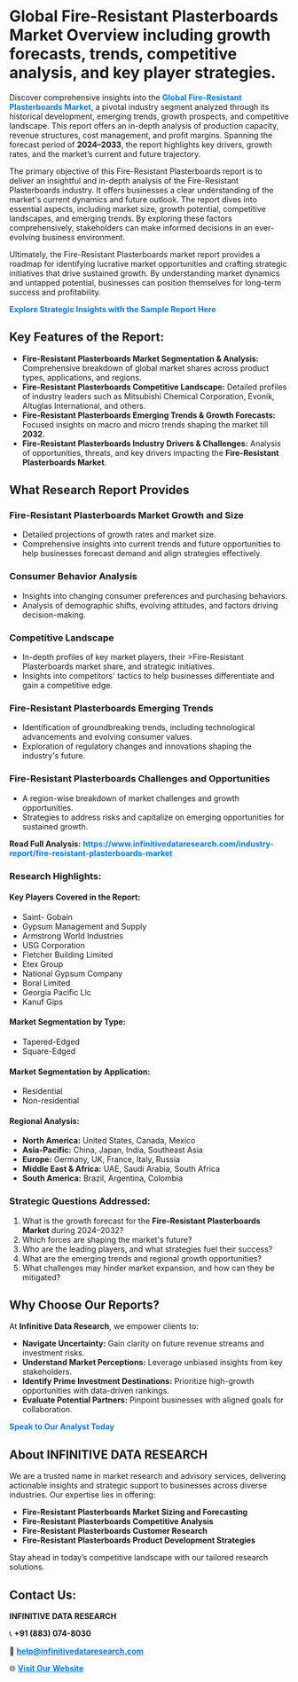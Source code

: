 <h1>Global Fire-Resistant Plasterboards Market Overview including growth forecasts, trends, competitive analysis, and key player strategies.</h1>
<p>
Discover comprehensive insights into the 
<a href="https://www.infinitivedataresearch.com/industry-report/fire-resistant-plasterboards-market" rel="dofollow" style="color: #007BFF; text-decoration: none;"><strong>Global Fire-Resistant Plasterboards Market</strong></a>, a pivotal industry segment analyzed through its historical development, emerging trends, growth prospects, and competitive landscape. This report offers an in-depth analysis of production capacity, revenue structures, cost management, and profit margins. Spanning the forecast period of <strong>2024–2033</strong>, the report highlights key drivers, growth rates, and the market’s current and future trajectory.
</p>
<p>
The primary objective of this Fire-Resistant Plasterboards report is to deliver an insightful and in-depth analysis of the Fire-Resistant Plasterboards industry. It offers businesses a clear understanding of the market's current dynamics and future outlook. The report dives into essential aspects, including market size, growth potential, competitive landscapes, and emerging trends. By exploring these factors comprehensively, stakeholders can make informed decisions in an ever-evolving business environment.
</p>
<p>
Ultimately, the Fire-Resistant Plasterboards market report provides a roadmap for identifying lucrative market opportunities and crafting strategic initiatives that drive sustained growth. By understanding market dynamics and untapped potential, businesses can position themselves for long-term success and profitability.
</p>
<p>
<a href="https://www.infinitivedataresearch.com/request-sample/reportId=105763" style="color: #007BFF; text-decoration: none;"><strong>Explore Strategic Insights with the Sample Report Here</strong></a>
</p>

<h2>Key Features of the Report:</h2>
<ul>
<li><strong>Fire-Resistant Plasterboards Market Segmentation & Analysis:</strong> Comprehensive breakdown of global market shares across product types, applications, and regions.</li>
<li><strong>Fire-Resistant Plasterboards Competitive Landscape:</strong> Detailed profiles of industry leaders such as Mitsubishi Chemical Corporation, Evonik, Altuglas International, and others.</li>
<li><strong>Fire-Resistant Plasterboards Emerging Trends & Growth Forecasts:</strong> Focused insights on macro and micro trends shaping the market till <strong>2032</strong>.</li>
<li><strong>Fire-Resistant Plasterboards Industry Drivers & Challenges:</strong> Analysis of opportunities, threats, and key drivers impacting the <strong>Fire-Resistant Plasterboards Market</strong>.</li>
</ul>

<h2>What Research Report Provides</h2>
<h3>Fire-Resistant Plasterboards Market Growth and Size</h3>
<ul>
<li>Detailed projections of growth rates and market size.</li>
<li>Comprehensive insights into current trends and future opportunities to help businesses forecast demand and align strategies effectively.</li>
</ul>

<h3>Consumer Behavior Analysis</h3>
<ul>
<li>Insights into changing consumer preferences and purchasing behaviors.</li>
<li>Analysis of demographic shifts, evolving attitudes, and factors driving decision-making.</li>
</ul>

<h3>Competitive Landscape</h3>
<ul>
<li>In-depth profiles of key market players, their >Fire-Resistant Plasterboards market share, and strategic initiatives.</li>
<li>Insights into competitors' tactics to help businesses differentiate and gain a competitive edge.</li>
</ul>

<h3>Fire-Resistant Plasterboards Emerging Trends</h3>
<ul>
<li>Identification of groundbreaking trends, including technological advancements and evolving consumer values.</li>
<li>Exploration of regulatory changes and innovations shaping the industry's future.</li>
</ul>

<h3>Fire-Resistant Plasterboards Challenges and Opportunities</h3>
<ul>
<li>A region-wise breakdown of market challenges and growth opportunities.</li>
<li>Strategies to address risks and capitalize on emerging opportunities for sustained growth.</li>
</ul>
<p><strong>Read Full Analysis:</strong> <a href="https://www.infinitivedataresearch.com/industry-report/fire-resistant-plasterboards-market" rel="dofollow" style="color: #007BFF; text-decoration: none;"><strong>https://www.infinitivedataresearch.com/industry-report/fire-resistant-plasterboards-market</strong></a></p>
<h3>Research Highlights:</h3>
<h4>Key Players Covered in the Report:</h4>
<ul><li>Saint- Gobain</li><li>Gypsum Management and Supply</li><li>Armstrong World Industries</li><li>USG Corporation</li><li>Fletcher Building Limited</li><li>Etex Group</li><li>National Gypsum Company</li><li>Boral Limited</li><li>Georgia Pacific Llc</li><li>Kanuf Gips</li></ul>
<h4>Market Segmentation by Type:</h4>
<ul><li>Tapered-Edged</li><li>Square-Edged</li></ul>
<h4>Market Segmentation by Application:</h4>
<ul><li>Residential</li><li>Non-residential</li></ul>

<h4>Regional Analysis:</h4>
<ul>
<li><strong>North America:</strong> United States, Canada, Mexico</li>
<li><strong>Asia-Pacific:</strong> China, Japan, India, Southeast Asia</li>
<li><strong>Europe:</strong> Germany, UK, France, Italy, Russia</li>
<li><strong>Middle East & Africa:</strong> UAE, Saudi Arabia, South Africa</li>
<li><strong>South America:</strong> Brazil, Argentina, Colombia</li>
</ul>

<h3>Strategic Questions Addressed:</h3>
<ol>
<li>What is the growth forecast for the <strong>Fire-Resistant Plasterboards Market</strong> during 2024–2032?</li>
<li>Which forces are shaping the market's future?</li>
<li>Who are the leading players, and what strategies fuel their success?</li>
<li>What are the emerging trends and regional growth opportunities?</li>
<li>What challenges may hinder market expansion, and how can they be mitigated?</li>
</ol>

<h2>Why Choose Our Reports?</h2>
<p>At <strong>Infinitive Data Research</strong>, we empower clients to:</p>
<ul>
<li><strong>Navigate Uncertainty:</strong> Gain clarity on future revenue streams and investment risks.</li>
<li><strong>Understand Market Perceptions:</strong> Leverage unbiased insights from key stakeholders.</li>
<li><strong>Identify Prime Investment Destinations:</strong> Prioritize high-growth opportunities with data-driven rankings.</li>
<li><strong>Evaluate Potential Partners:</strong> Pinpoint businesses with aligned goals for collaboration.</li>
</ul>
<p><a href="https://www.infinitivedataresearch.com/industry-report/fire-resistant-plasterboards-market" rel="dofollow" style="color: #007BFF; text-decoration: none;"><strong>Speak to Our Analyst Today</strong></a></p>

<h2>About INFINITIVE DATA RESEARCH</h2>
<p>We are a trusted name in market research and advisory services, delivering actionable insights and strategic support to businesses across diverse industries. Our expertise lies in offering:</p>
<ul>
<li><strong>Fire-Resistant Plasterboards Market Sizing and Forecasting</strong></li>
<li><strong>Fire-Resistant Plasterboards Competitive Analysis</strong></li>
<li><strong>Fire-Resistant Plasterboards Customer Research</strong></li>
<li><strong>Fire-Resistant Plasterboards Product Development Strategies</strong></li>
</ul>
<p>Stay ahead in today’s competitive landscape with our tailored research solutions.</p>

<h2>Contact Us:</h2>
<p><strong>INFINITIVE DATA RESEARCH</strong></p>
<p>📞 <strong>+91 (883) 074-8030</strong></p>
<p>📧 <strong><a href="mailto:help@infinitivedataresearch.com" style="color: #007BFF;">help@infinitivedataresearch.com</a></strong></p>
<p>🌐 <strong><a href="https://www.infinitivedataresearch.com" rel="dofollow" style="color: #007BFF;">Visit Our Website</a></strong></p>